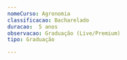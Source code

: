 ```yaml
---
nomeCurso: Agronomia 
classificacao: Bacharelado 
duracao:  5 anos 
observacao: Graduação (Live/Premium)
tipo: Graduação 

---
```



